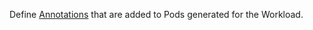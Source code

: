 Define [Annotations](https://kubernetes.io/docs/concepts/overview/working-with-objects/annotations/) that are added to Pods generated for the Workload.